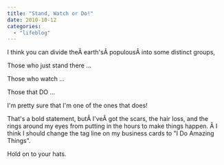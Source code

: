 ```yaml
---
title: "Stand, Watch or Do!"
date: 2010-10-12
categories: 
  - "lifeblog"
---
```


I think you can divide theÂ earth'sÂ populousÂ into some distinct groups,

Those who just stand there ...

Those who watch ...

Those that DO ...

I'm pretty sure that I'm one of the ones that does!

That's a bold statement, butÂ I'veÂ got the scars, the hair loss, and the rings around my eyes from putting in the hours to make things happen. Â I think I should change the tag line on my business cards to "I Do Amazing Things".

Hold on to your hats.

